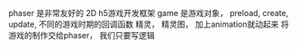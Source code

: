 phaser 是非常友好的 2D h5游戏开发框架
game 是游戏对象，
preload, create, update, 不同的游戏时期的回调函数
精灵， 精灵图， 加上animation就动起来
将游戏的制作交给phaser， 我们只要写逻辑